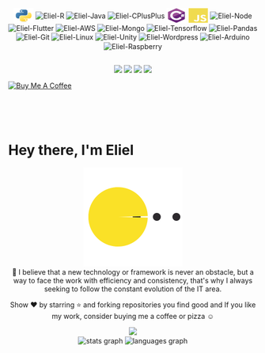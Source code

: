 

<div style="display: inline_block" align="center">
  <img align="center" alt="Eliel-Python" height="30" width="40" src="https://raw.githubusercontent.com/devicons/devicon/master/icons/python/python-original.svg">
  <img align="center" alt="Eliel-R" height="30" width="40" src="https://cdn.jsdelivr.net/gh/devicons/devicon/icons/r/r-original.svg">
  <img align="center" alt="Eliel-Java" height="30" width="40" src="https://cdn.jsdelivr.net/gh/devicons/devicon/icons/java/java-original.svg">
  <img align="center" alt="Eliel-CPlusPlus" height="30" width="40" src="https://cdn.jsdelivr.net/gh/devicons/devicon/icons/cplusplus/cplusplus-original.svg">
  <img align="center" alt="Eliel-Csharp" height="30" width="40" src="https://raw.githubusercontent.com/devicons/devicon/master/icons/csharp/csharp-original.svg">	   
  <img align="center" alt="Eliel-Js" height="30" width="40" src="https://raw.githubusercontent.com/devicons/devicon/master/icons/javascript/javascript-plain.svg">
  <img align="center" alt="Eliel-Node" height="30" width="40" src="https://cdn.jsdelivr.net/gh/devicons/devicon/icons/nodejs/nodejs-original.svg">
  <img align="center" alt="Eliel-Flutter" height="30" width="40" src="https://cdn.jsdelivr.net/gh/devicons/devicon/icons/flutter/flutter-original.svg">
  <img align="center" alt="Eliel-AWS" height="30" width="40" src="https://cdn.jsdelivr.net/gh/devicons/devicon/icons/amazonwebservices/amazonwebservices-plain-wordmark.svg"/>
  <img align="center" alt="Eliel-Mongo" height="30" width="40" src="https://cdn.jsdelivr.net/gh/devicons/devicon/icons/mongodb/mongodb-original-wordmark.svg">
  <img align="center" alt="Eliel-Tensorflow" height="30" width="40" src="https://cdn.jsdelivr.net/gh/devicons/devicon/icons/tensorflow/tensorflow-original-wordmark.svg">
  <img align="center" alt="Eliel-Pandas" height="30" width="40" src="https://cdn.jsdelivr.net/gh/devicons/devicon/icons/pandas/pandas-original-wordmark.svg">
  <img align="center" alt="Eliel-Git" height="30" width="40" src="https://cdn.jsdelivr.net/gh/devicons/devicon/icons/git/git-original-wordmark.svg">
  <img align="center" alt="Eliel-Linux" height="30" width="40" src="https://cdn.jsdelivr.net/gh/devicons/devicon/icons/linux/linux-original.svg">
  <img align="center" alt="Eliel-Unity" height="30" width="40" src="https://cdn.jsdelivr.net/gh/devicons/devicon/icons/unity/unity-original.svg">
  <img align="center" alt="Eliel-Wordpress" height="30" width="40" src="https://cdn.jsdelivr.net/gh/devicons/devicon/icons/wordpress/wordpress-original.svg">
  <img align="center" alt="Eliel-Arduino" height="30" width="40" src="https://cdn.jsdelivr.net/gh/devicons/devicon/icons/arduino/arduino-original.svg">
  <img align="center" alt="Eliel-Raspberry" height="30" width="40" src="https://cdn.jsdelivr.net/gh/devicons/devicon/icons/raspberrypi/raspberrypi-original.svg">
</div>
  
  ##
 
<div align="center">
  <a href="https://www.linkedin.com/in/elccastro" target="_blank"><img src="https://img.shields.io/badge/-LinkedIn-%230077B5?style=for-the-badge&logo=linkedin&logoColor=white" target="_blank"></a>
  <a href="https://www.instagram.com/elccastro" target="_blank"><img src="https://img.shields.io/badge/-Instagram-%23E4405F?style=for-the-badge&logo=instagram&logoColor=white" target="_blank"></a>
  <a href="https://twitter.com/elielccastro" target="_blank"><img src="https://img.shields.io/badge/Twitter-1DA1F2?style=for-the-badge&logo=twitter&logoColor=white" target="_blank"></a>
  <a href="https://facebook.com/elccastro" target="_blank"><img src="https://img.shields.io/badge/Facebook-1877F2?style=for-the-badge&logo=facebook&logoColor=white" target="_blank"></a>
</div>



<a href="https://www.buymeacoffee.com/elccastro" target="_blank"><img src="https://cdn.buymeacoffee.com/buttons/v2/default-red.png" alt="Buy Me A Coffee" width="150"></a>











<br/><br/><br/>

###



###





# Hey there, I'm Eliel

<div align="center">
  <img src="https://raw.githubusercontent.com/elccastro/elccastro/master/pacman.svg?sanitize=true" width="200" height="200">
</div>

<div align="center">
  🤔 I believe that a new technology or framework is never an obstacle, but a way to face the work with efficiency and consistency, that's why I always seeking to follow the constant evolution of the IT area.

  Show ❤️ by starring ⭐️ and forking repositories you find good and If you like my work, consider buying me a coffee or pizza ☺
</div>

<div align="center">
  <img src="https://profile-counter.glitch.me/elccastro/count.svg?"  />
</div>

<div align="center">
  <img src="https://github-readme-stats.vercel.app/api?username=elccastro&hide_title=false&hide_rank=false&show_icons=true&include_all_commits=true&count_private=true&disable_animations=false&theme=dracula&locale=en&hide_border=false&order=1" height="150" alt="stats graph"  />
  <img src="https://github-readme-stats.vercel.app/api/top-langs?username=elccastro&locale=en&hide_title=false&layout=compact&card_width=320&langs_count=5&theme=dracula&hide_border=false&order=2" height="150" alt="languages graph"  />
</div>
